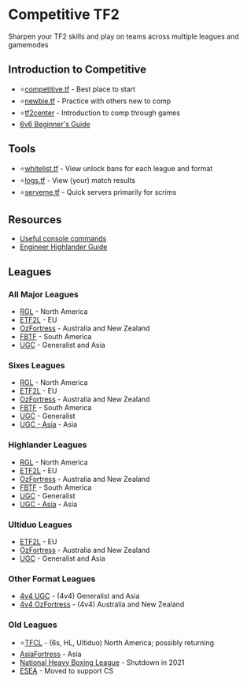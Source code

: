 # Competitive TF2
Sharpen your TF2 skills and play on teams across multiple leagues and gamemodes

## Introduction to Competitive  
* ⭐[competitive.tf](https://competitive.tf/) - Best place to start  
* ⭐[newbie.tf](https://newbie.tf/) - Practice with others new to comp  
* ⭐[tf2center](https://tf2center.com/) - Introduction to comp through games  
* [6v6 Beginner's Guide](https://www.reddit.com/r/tf2/comments/ifn3x/the_ultimate_tf2_competitive_guide_everything_you/)  

## Tools
* ⭐[whitelist.tf](https://whitelist.tf/) - View unlock bans for each league and format  
* ⭐[logs.tf](https://logs.tf/) - View (your) match results  
* ⭐[serveme.tf](https://serveme.tf/) - Quick servers primarily for scrims  

## Resources
* [Useful console commands](https://comp.tf/wiki/Useful_console_commands)  
* [Engineer Highlander Guide](https://steamcommunity.com/sharedfiles/filedetails/?id=409196248)  

## Leagues  

### All Major Leagues
* [RGL](https://rgl.gg/) - North America  
* [ETF2L](https://etf2l.org/) - EU  
* [OzFortress](https://ozfortress.com/) - Australia and New Zealand  
* [FBTF](https://fbtf.tf/) - South America  
* [UGC](https://www.ugcleague.com/) - Generalist and Asia  

### Sixes Leagues
* [RGL](https://rgl.gg/?r=40) - North America  
* [ETF2L](https://etf2l.org/) - EU  
* [OzFortress](https://ozfortress.com/) - Australia and New Zealand  
* [FBTF](https://fbtf.tf/) - South America  
* [UGC](https://www.ugcleague.com/home_tf26.cfm) - Generalist  
* [UGC - Asia](https://www.ugcleague.com/home_atf26.cfm) - Asia  

### Highlander Leagues
* [RGL](https://rgl.gg/?r=24) - North America  
* [ETF2L](https://etf2l.org/) - EU  
* [OzFortress](https://ozfortress.com/) - Australia and New Zealand  
* [FBTF](https://fbtf.tf/) - South America  
* [UGC](https://www.ugcleague.com/home_tf2h.cfm) - Generalist  
* [UGC - Asia](https://www.ugcleague.com/home_atf2h.cfm) - Asia  

### Ultiduo Leagues  
* [ETF2L](https://etf2l.org/) - EU  
* [OzFortress](https://ozfortress.com/) - Australia and New Zealand  
* [UGC](https://www.ugcleague.com/home_tf22.cfm) - Generalist and Asia  

### Other Format Leagues
* [4v4 UGC](https://www.ugcleague.com/home_tf24.cfm) - (4v4) Generalist and Asia  
* [4v4 OzFortress](https://ozfortress.com/) - (4v4) Australia and New Zealand  

### Old Leagues
* ⭐[TFCL](https://tfcleague.com/) - (6s, HL, Ultiduo) North America; possibly returning  
* [AsiaFortress](https://asiafortress.com/) - Asia  
* [National Heavy Boxing League](https://steamcommunity.com/groups/nationalheavyboxingleague) - Shutdown in 2021  
* [ESEA](https://play.esea.net/) - Moved to support CS  